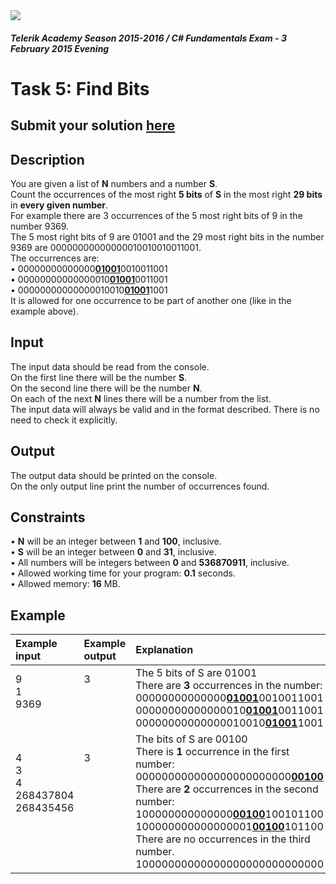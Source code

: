 ﻿<img src="https://raw.githubusercontent.com/TelerikAcademy/Common/master/logos/telerik-header-logo.png" />

#### _Telerik Academy Season 2015-2016 / C# Fundamentals Exam - 3 February 2015 Evening_

# Task 5: Find Bits

## Submit your solution [here](http://bgcoder.com/Contests/Practice/Index/205#4)

## Description   

You are given a list of **N** numbers and a number **S**.   
Count the occurrences of the most right **5 bits** of **S** in the most right **29 bits** in **every given number**.   
For example there are 3 occurrences of the 5 most right bits of 9 in the number 9369.   
The 5 most right bits of 9 are 01001 and the 29 most right bits in the number 9369 are 00000000000000010010010011001.   
The occurrences are:   
•	00000000000000<ins>**01001**</ins>0010011001   
•	00000000000000010<ins>**01001**</ins>0011001  
•	00000000000000010010<ins>**01001**</ins>1001  
It is allowed for one occurrence to be part of another one (like in the example above).  


## Input  

The input data should be read from the console.  
On the first line there will be the number **S**.  
On the second line there will be the number **N**.  
On each of the next **N** lines there will be a number from the list.  
The input data will always be valid and in the format described. There is no need to check it explicitly.

## Output

The output data should be printed on the console.  
On the only output line print the number of occurrences found.

## Constraints

•	**N** will be an integer between **1** and **100**, inclusive.  
•	**S** will be an integer between **0** and **31**, inclusive.  
•	All numbers will be integers between **0** and **536870911**, inclusive.  
•	Allowed working time for your program: **0.1** seconds.  
•   Allowed memory: **16** MB.  


## Example

|Example input|Example output|Explanation|
|:-------------|:--------------|:--------------|
|9<br/>1<br/>9369<br/><br/>|3<br/><br/><br/><br/>|The 5 bits of S are 01001<br/>There are **3** occurrences in the number:<br/>00000000000000<ins>**01001**</ins>0010011001<br/>00000000000000010<ins>**01001**</ins>0011001<br/>00000000000000010010<ins>**01001**</ins>1001|
|4<br/>3<br/>4<br/>268437804<br/>268435456<br/><br/><br/><br/>|3<br/><br/><br/><br/><br/><br/><br/><br/>|The bits of S are 00100<br/>There is **1** occurrence in the first number:<br/>000000000000000000000000<ins>**00100**</ins><br/>There are **2** occurrences in the second number:<br/>100000000000000<ins>**00100**</ins>100101100<br/>100000000000000001<ins>**00100**</ins>101100<br/>There are no occurrences in the third number.<br/>10000000000000000000000000000<br/>|


